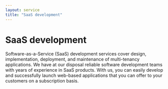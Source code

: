 ```yaml
---
layout: service
title: "SaaS development"
---
```


# SaaS development
Software-as-a-Service (SaaS) development services cover design, implementation, deployment, and maintenance of multi-tenancy applications. We have at our disposal reliable software development teams with years of experience in SaaS products. With us, you can easily develop and successfully launch web-based applications that you can offer to your customers on a subscription basis.